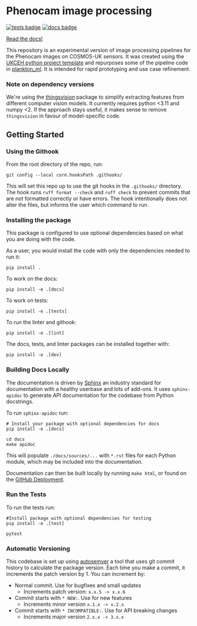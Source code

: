 # Phenocam image processing

[![tests badge](https://github.com/ukceh-rse/fdri-phenocam/actions/workflows/pipeline.yml/badge.svg)](https://github.com/ukceh-rse/fdri-phenocam/actions)
[![docs badge](https://github.com/ukceh-rse/fdri-phenocam/actions/workflows/deploy-docs.yml/badge.svg)](https://ukceh-rse.github.io/fdri-phenocam/)

[Read the docs!](https://ukceh-rse.github.io/fdri-phenocam)

This repository is an experimental version of image processing pipelines for the Phenocam images on COSMOS-UK sensors. 
It was created using the [UKCEH python project template](https://github.com/NERC-CEH/python-template) and repurposes some of the pipeline code in [plankton_ml](https://github.com/NERC-CEH/python-template). It is intended for rapid prototyping and use case refinement.

### Note on dependency versions

We're using the [thingsvision](https://github.com/ViCCo-Group/thingsvision) package to simplify extracting features from different computer vision models.
It currently requires python <3.11 and numpy <2. If the approach stays useful, it makes sense to remove `thingsvision` in favour of model-specific code.

## Getting Started

### Using the Githook

From the root directory of the repo, run:

```
git config --local core.hooksPath .githooks/
```

This will set this repo up to use the git hooks in the `.githooks/` directory. The hook runs `ruff format --check` and `ruff check` to prevent commits that are not formatted correctly or have errors. The hook intentionally does not alter the files, but informs the user which command to run.

### Installing the package

This package is configured to use optional dependencies based on what you are doing with the code.

As a user, you would install the code with only the dependencies needed to run it:

```
pip install .
```

To work on the docs:

```
pip install -e .[docs]
```

To work on tests:

```
pip install -e .[tests]
```

To run the linter and githook:

```
pip install -e .[lint]
```

The docs, tests, and linter packages can be installed together with:

```
pip install -e .[dev]
```

### Building Docs Locally

The documentation is driven by [Sphinx](https://www.sphinx-doc.org/) an industry standard for documentation with a healthy userbase and lots of add-ons. It uses `sphinx-apidoc` to generate API documentation for the codebase from Python docstrings.

To run `sphinx-apidoc` run:

```
# Install your package with optional dependencies for docs
pip install -e .[docs]

cd docs
make apidoc
```

This will populate `./docs/sources/...` with `*.rst` files for each Python module, which may be included into the documentation.

Documentation can then be built locally by running `make html`, or found on the [GitHub Deployment](https://ukceh-rse.github.io/fdri-phenocam).

### Run the Tests

To run the tests run:

```
#Install package with optional dependencies for testing
pip install -e .[test]

pytest
```

### Automatic Versioning

This codebase is set up using [autosemver](https://autosemver.readthedocs.io/en/latest/usage.html#) a tool that uses git commit history to calculate the package version. Each time you make a commit, it increments the patch version by 1. You can increment by:

* Normal commit. Use for bugfixes and small updates
    * Increments patch version: `x.x.5 -> x.x.6`
* Commit starts with `* NEW:`. Use for new features
    * Increments minor version `x.1.x -> x.2.x`
* Commit starts with `* INCOMPATIBLE:`. Use for API breaking changes
    * Increments major version `2.x.x -> 3.x.x`


 
